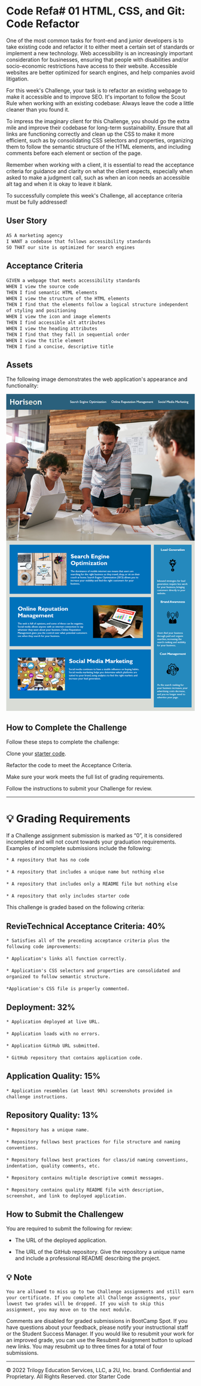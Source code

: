# Code Refa# 01 HTML, CSS, and Git: Code Refactor

One of the most common tasks for front-end and junior developers is to take existing code and refactor it to either meet a certain set of standards or implement a new technology. Web accessibility is an increasingly important consideration for businesses, ensuring that people with disabilities and/or socio-economic restrictions have access to their website. Accessible websites are better optimized for search engines, and help companies avoid litigation.

For this week's Challenge, your task is to refactor an existing webpage to make it accessible and to improve SEO. It's important to follow the Scout Rule when working with an existing codebase: Always leave the code a little cleaner than you found it. 

To impress the imaginary client for this Challenge, you should go the extra mile and improve their codebase for long-term sustainability. Ensure that all links are functioning correctly and clean up the CSS to make it more efficient, such as by consolidating CSS selectors and properties, organizing them to follow the semantic structure of the HTML elements, and including comments before each element or section of the page.

Remember when working with a client, it is essential to read the acceptance criteria for guidance and clarity on what the client expects, especially when asked to make a judgment call, such as when an icon needs an accessible alt tag and when it is okay to leave it blank. 

To successfully complete this week's Challenge, all acceptance criteria must be fully addressed!

## User Story

```
AS A marketing agency
I WANT a codebase that follows accessibility standards
SO THAT our site is optimized for search engines
```

## Acceptance Criteria

```
GIVEN a webpage that meets accessibility standards
WHEN I view the source code
THEN I find semantic HTML elements
WHEN I view the structure of the HTML elements
THEN I find that the elements follow a logical structure independent of styling and positioning
WHEN I view the icon and image elements
THEN I find accessible alt attributes
WHEN I view the heading attributes
THEN I find that they fall in sequential order
WHEN I view the title element
THEN I find a concise, descriptive title
```
## Assets

The following image demonstrates the web application's appearance and functionality:

![A webpage titled "Horiseon" features a navigation menu in the header, a hero image, various sections, and more.." ](./assets/images/01-html-css-git-homework-demo.png)

## How to Complete the Challenge

Follow these steps to complete the challenge:

Clone your [starter code](https://github.com/coding-boot-camp/urban-octo-telegram).

Refactor the code to meet the Acceptance Criteria.

Make sure your work meets the full list of grading requirements.

Follow the instructions to submit your Challenge for review.
- - -

# 💡 Grading Requirements

If a Challenge assignment submission is marked as “0”, it is considered incomplete and will not count towards your graduation requirements. Examples of incomplete submissions include the following:

    * A repository that has no code

    * A repository that includes a unique name but nothing else

    * A repository that includes only a README file but nothing else

    * A repository that only includes starter code


This challenge is graded based on the following criteria:

## RevieTechnical Acceptance Criteria: 40%

    * Satisfies all of the preceding acceptance criteria plus the following code improvements:

    * Application's links all function correctly.

    * Application's CSS selectors and properties are consolidated and organized to follow semantic structure.

    *Application's CSS file is properly commented.

## Deployment: 32%

    * Application deployed at live URL.

    * Application loads with no errors.

    * Application GitHub URL submitted.

    * GitHub repository that contains application code.

## Application Quality: 15%

    * Application resembles (at least 90%) screenshots provided in challenge instructions.

## Repository Quality: 13%

    * Repository has a unique name.

    * Repository follows best practices for file structure and naming conventions.

    * Repository follows best practices for class/id naming conventions, indentation, quality comments, etc.

    * Repository contains multiple descriptive commit messages.

    * Repository contains quality README file with description, screenshot, and link to deployed application.

## How to Submit the Challengew

You are required to submit the following for review:

* The URL of the deployed application.

* The URL of the GitHub repository. Give the repository a unique name and include a professional README describing the project.

## 💡 Note

    You are allowed to miss up to two Challenge assignments and still earn your certificate. If you complete all Challenge assignments, your lowest two grades will be dropped. If you wish to skip this assignment, you may move on to the next module.

Comments are disabled for graded submissions in BootCamp Spot. If you have questions about your feedback, please notify your instructional staff or the Student Success Manager. If you would like to resubmit your work for an improved grade, you can use the Resubmit Assignment button to upload new links. You may resubmit up to three times for a total of four submissions.


- - -
© 2022 Trilogy Education Services, LLC, a 2U, Inc. brand. Confidential and Proprietary. All Rights Reserved.
ctor Starter Code
